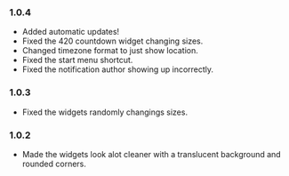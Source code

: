 ### 1.0.4
- Added automatic updates!
- Fixed the 420 countdown widget changing sizes.
- Changed timezone format to just show location.
- Fixed the start menu shortcut.
- Fixed the notification author showing up incorrectly.

### 1.0.3 
- Fixed the widgets randomly changings sizes.

### 1.0.2
- Made the widgets look alot cleaner with a translucent background and rounded corners.
